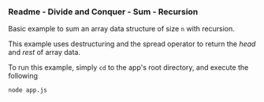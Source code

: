 ### Readme - Divide and Conquer - Sum - Recursion

Basic example to sum an array data structure of size `n` with recursion.

This example uses destructuring and the spread operator to return the *head* and *rest* of array data.

To run this example, simply `cd` to the app's root directory, and execute the following

```bash
node app.js
```